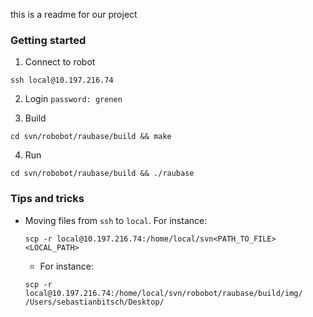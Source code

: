 this is a readme for our project


### Getting started

1. Connect to robot 
  ```
  ssh local@10.197.216.74
  ```

2. Login
  ```password: grenen```

3. Build
  ```
  cd svn/robobot/raubase/build && make
  ```

4. Run
  ```
  cd svn/robobot/raubase/build && ./raubase
  ```


### Tips and tricks
- Moving files from ```ssh``` to ```local```. For instance: 
  ```
  scp -r local@10.197.216.74:/home/local/svn<PATH_TO_FILE> <LOCAL_PATH>
  ```
  - For instance:
  ```
  scp -r local@10.197.216.74:/home/local/svn/robobot/raubase/build/img/ /Users/sebastianbitsch/Desktop/
  ```






